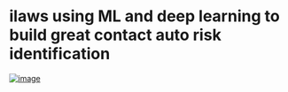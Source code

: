 # ilaws using ML and deep learning to build great contact auto risk identification
 
[![image](https://api.travis-ci.org/miso-belica/sumy.png?branch=master)](https://travis-ci.org/miso-belica/sumy)

